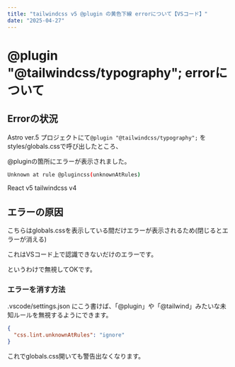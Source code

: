 ```yaml
---
title: "tailwindcss v5 @plugin の黄色下線 errorについて【VSコード】"
date: "2025-04-27"
---
```


# @plugin "@tailwindcss/typography"; errorについて

## Errorの状況

Astro ver.5 プロジェクトにて`@plugin "@tailwindcss/typography";` をstyles/globals.cssで呼び出したところ、

@pluginの箇所にエラーが表示されました。

```bash
Unknown at rule @plugincss(unknownAtRules)
```

React v5
tailwindcss v4

## エラーの原因

こちらはglobals.cssを表示している間だけエラーが表示されるため(閉じるとエラーが消える)

これはVSコード上で認識できないだけのエラーです。

というわけで無視してOKです。

### エラーを消す方法

.vscode/settings.json にこう書けば、「@plugin」や「@tailwind」みたいな未知ルールを無視するようにできます。

```json
{
  "css.lint.unknownAtRules": "ignore"
}
```

これでglobals.css開いても警告出なくなります。
